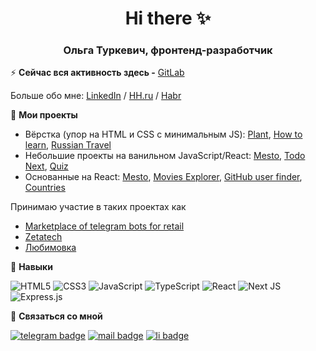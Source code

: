 <h1 align="center">Hi there ✨</h1>

<h3 align="center">Ольга Туркевич, фронтенд-разработчик</h3>

&#9889; **Сейчас вся активность здесь -** [GitLab](https://gitlab.proninteam.ru/caseyaru)

Больше обо мне: [LinkedIn](https://www.linkedin.com/in/turkevich-olga) / [HH.ru](https://petrozavodsk.hh.ru/resume/8c2103faff0cad67860039ed1f43434c6b3548?hhtmFrom=resume_list) / [Habr](https://career.habr.com/caseyaru)

:pushpin: **Мои проекты**
- Вёрстка (упор на HTML и CSS с минимальным JS): [Plant](https://github.com/caseyaru/plant), [How to learn](https://github.com/caseyaru/how-to-learn),  [Russian Travel](https://github.com/caseyaru/russian-travel)
- Небольшие проекты на ванильном JavaScript/React: [Mesto](https://github.com/caseyaru/mesto), [Todo Next](https://github.com/caseyaru/todo-nextjs), [Quiz](https://github.com/caseyaru/quiz)
- Основанные на React: [Mesto](https://github.com/caseyaru/react-mesto-auth), [Movies Explorer](https://github.com/caseyaru/movies-explorer), [GitHub user finder](https://github.com/caseyaru/github-user-find), [Countries](https://github.com/caseyaru/countries-finder)

Принимаю участие в таких проектах как
- [Marketplace of telegram bots for retail](https://github.com/Marketplace-of-telegram-bots-for-retail)
- [Zetatech](https://github.com/brus69/Zetatech_b2b)
- [Любимовка](https://github.com/Studio-Yandex-Practicum/lubimovka_frontend)

:fallen_leaf: **Навыки**

![HTML5](https://img.shields.io/badge/html5-%23E34F26.svg?style=for-the-badge&logo=html5&logoColor=white) ![CSS3](https://img.shields.io/badge/css3-%231572B6.svg?style=for-the-badge&logo=css3&logoColor=white) ![JavaScript](https://img.shields.io/badge/javascript-%23323330.svg?style=for-the-badge&logo=javascript&logoColor=%23F7DF1E) ![TypeScript](https://img.shields.io/badge/typescript-%23007ACC.svg?style=for-the-badge&logo=typescript&logoColor=white) ![React](https://img.shields.io/badge/react-%2320232a.svg?style=for-the-badge&logo=react&logoColor=%2361DAFB) ![Next JS](https://img.shields.io/badge/Next-black?style=for-the-badge&logo=next.js&logoColor=white) ![Express.js](https://img.shields.io/badge/express.js-%23404d59.svg?style=for-the-badge&logo=express&logoColor=%2361DAFB) 

:speech_balloon: **Связаться со мной**

<a href="https://t.me/keitsuare"><img src="https://img.shields.io/badge/Telegram-2CA5E0?style=for-the-badge&logo=telegram&logoColor=white" alt="telegram badge"/></a> 
<a href="mailto:turkevicholya@gmail.com"><img src="https://img.shields.io/badge/Gmail-D14836?style=for-the-badge&logo=gmail&logoColor=white" alt="mail badge"/></a> 
<a href="https://www.linkedin.com/in/turkevich-olga"><img src="https://img.shields.io/badge/linkedin-%230077B5.svg?style=for-the-badge&logo=linkedin&logoColor=white" alt="li badge"/></a> 
